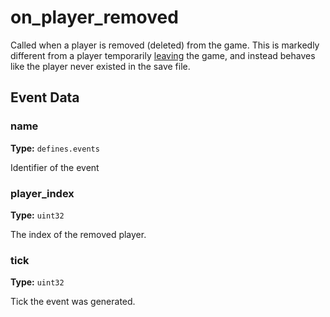 # on_player_removed

Called when a player is removed (deleted) from the game. This is markedly different from a player temporarily [leaving](runtime:on_player_left_game) the game, and instead behaves like the player never existed in the save file.

## Event Data

### name

**Type:** `defines.events`

Identifier of the event

### player_index

**Type:** `uint32`

The index of the removed player.

### tick

**Type:** `uint32`

Tick the event was generated.

